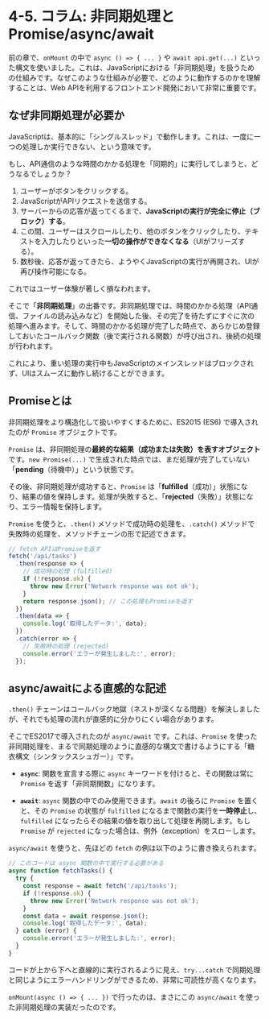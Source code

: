 # 4-5. コラム: 非同期処理とPromise/async/await

前の章で、`onMount` の中で `async () => { ... }` や `await api.get(...)` といった構文を使いました。これは、JavaScriptにおける「非同期処理」を扱うための仕組みです。なぜこのような仕組みが必要で、どのように動作するのかを理解することは、Web APIを利用するフロントエンド開発において非常に重要です。

## なぜ非同期処理が必要か

JavaScriptは、基本的に「シングルスレッド」で動作します。これは、一度に一つの処理しか実行できない、という意味です。

もし、API通信のような時間のかかる処理を「同期的」に実行してしまうと、どうなるでしょうか？

1.  ユーザーがボタンをクリックする。
2.  JavaScriptがAPIリクエストを送信する。
3.  サーバーからの応答が返ってくるまで、**JavaScriptの実行が完全に停止（ブロック）する**。
4.  この間、ユーザーはスクロールしたり、他のボタンをクリックしたり、テキストを入力したりといった**一切の操作ができなくなる**（UIがフリーズする）。
5.  数秒後、応答が返ってきたら、ようやくJavaScriptの実行が再開され、UIが再び操作可能になる。

これではユーザー体験が著しく損なわれます。

そこで「**非同期処理**」の出番です。非同期処理では、時間のかかる処理（API通信、ファイルの読み込みなど）を開始した後、その完了を待たずにすぐに次の処理へ進みます。そして、時間のかかる処理が完了した時点で、あらかじめ登録しておいたコールバック関数（後で実行される関数）が呼び出され、後続の処理が行われます。

これにより、重い処理の実行中もJavaScriptのメインスレッドはブロックされず、UIはスムーズに動作し続けることができます。

## Promiseとは

非同期処理をより構造化して扱いやすくするために、ES2015 (ES6) で導入されたのが `Promise` オブジェクトです。

`Promise` は、非同期処理の**最終的な結果（成功または失敗）を表すオブジェクト**です。`new Promise(...)` で生成された時点では、まだ処理が完了していない「**pending**（待機中）」という状態です。

その後、非同期処理が成功すると、`Promise` は「**fulfilled**（成功）」状態になり、結果の値を保持します。処理が失敗すると、「**rejected**（失敗）」状態になり、エラー情報を保持します。

`Promise` を使うと、`.then()` メソッドで成功時の処理を、`.catch()` メソッドで失敗時の処理を、メソッドチェーンの形で記述できます。

```javascript
// fetch APIはPromiseを返す
fetch('/api/tasks')
  .then(response => {
    // 成功時の処理 (fulfilled)
    if (!response.ok) {
      throw new Error('Network response was not ok');
    }
    return response.json(); // この処理もPromiseを返す
  })
  .then(data => {
    console.log('取得したデータ:', data);
  })
  .catch(error => {
    // 失敗時の処理 (rejected)
    console.error('エラーが発生しました:', error);
  });
```

## async/awaitによる直感的な記述

`.then()` チェーンはコールバック地獄（ネストが深くなる問題）を解決しましたが、それでも処理の流れが直感的に分かりにくい場合があります。

そこでES2017で導入されたのが `async/await` です。これは、`Promise` を使った非同期処理を、まるで同期処理のように直感的な構文で書けるようにする「糖衣構文（シンタックスシュガー）」です。

- **`async`**:
  関数を宣言する際に `async` キーワードを付けると、その関数は常に `Promise` を返す「非同期関数」になります。

- **`await`**:
  `async` 関数の中でのみ使用できます。`await` の後ろに `Promise` を置くと、その `Promise` の状態が `fulfilled` になるまで関数の実行を**一時停止**し、`fulfilled` になったらその結果の値を取り出して処理を再開します。もし `Promise` が `rejected` になった場合は、例外（exception）をスローします。

`async/await` を使うと、先ほどの `fetch` の例は以下のように書き換えられます。

```javascript
// このコードは async 関数の中で実行する必要がある
async function fetchTasks() {
  try {
    const response = await fetch('/api/tasks');
    if (!response.ok) {
      throw new Error('Network response was not ok');
    }
    const data = await response.json();
    console.log('取得したデータ:', data);
  } catch (error) {
    console.error('エラーが発生しました:', error);
  }
}
```
コードが上から下へと直線的に実行されるように見え、`try...catch` で同期処理と同じようにエラーハンドリングができるため、非常に可読性が高くなります。

`onMount(async () => { ... })` で行ったのは、まさにこの `async/await` を使った非同期処理の実装だったのです。
